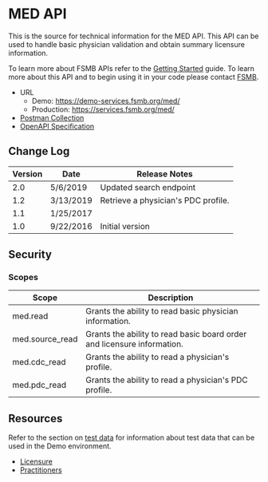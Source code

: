 # MED API

This is the source for technical information for the MED API. This API can be used to handle basic physician validation and obtain summary licensure information. 

To learn more about FSMB APIs refer to the [Getting Started](https://github.com/fsmb/api-docs) guide. To learn more about this API and to begin using it in your code please contact [FSMB](mailto:pdc@fsmb.org).

- URL
  - Demo: https://demo-services.fsmb.org/med/
  - Production: https://services.fsmb.org/med/
- [Postman Collection](https://www.getpostman.com/collections/081fddb198b4a1886a47)
- [OpenAPI Specification](https://demo-services.fsmb.org/med/_swagger/v1)

## Change Log

| Version | Date | Release Notes |
| - | - | -|
| 2.0 | 5/6/2019 | Updated search endpoint | 
| 1.2 | 3/13/2019 | Retrieve a physician's PDC profile. |
| 1.1 | 1/25/2017 | |
| 1.0 | 9/22/2016 | Initial version |

## Security

### Scopes 

| Scope | Description |
| - | - |
| med.read | Grants the ability to read basic physician information. |
| med.source_read | Grants the ability to read basic board order and licensure information. |
| med.cdc_read | Grants the ability to read a physician's profile. |
| med.pdc_read | Grants the ability to read a physician's PDC profile. |

## Resources

Refer to the section on [test data](docs/test-data.md) for information about test data that can be used in the Demo environment.

- [Licensure](docs/licensure/README.md)
- [Practitioners](docs/practitioners/README.md)
